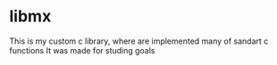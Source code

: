 # libmx
This is my custom c library, where are implemented many of sandart c functions
It was made for studing goals
